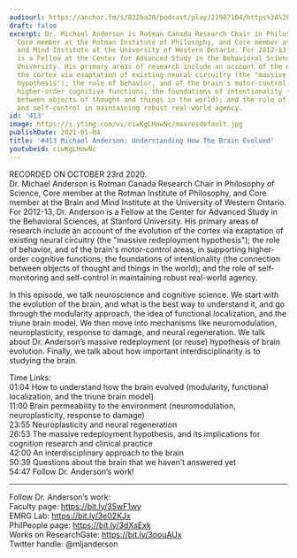 ```yaml
---
audiourl: https://anchor.fm/s/822ba20/podcast/play/21907104/https%3A%2F%2Fd3ctxlq1ktw2nl.cloudfront.net%2Fstaging%2F2020-9-31%2Ff3eaeaa5-610e-36ab-4954-acc84fad45bc.m4a
draft: false
excerpt: Dr. Michael Anderson is Rotman Canada Research Chair in Philosophy of Science,
  Core member at the Rotman Institute of Philosophy, and Core member at the Brain
  and Mind Institute at the University of Western Ontario. For 2012-13, Dr. Anderson
  is a Fellow at the Center for Advanced Study in the Behavioral Sciences, at Stanford
  University. His primary areas of research include an account of the evolution of
  the cortex via exaptation of existing neural circuitry (the "massive redeployment
  hypothesis"); the role of behavior, and of the brain's motor-control areas, in supporting
  higher-order cognitive functions; the foundations of intentionality (the connection
  between objects of thought and things in the world); and the role of self-monitoring
  and self-control in maintaining robust real-world agency.
id: '413'
image: https://i.ytimg.com/vi/ciwKgLHowNc/maxresdefault.jpg
publishDate: 2021-01-04
title: '#413 Michael Anderson: Understanding How The Brain Evolved'
youtubeid: ciwKgLHowNc
---
```

<div class="timelinks">

RECORDED ON OCTOBER 23rd 2020.  
Dr. Michael Anderson is Rotman Canada Research Chair in Philosophy of Science, Core member at the Rotman Institute of Philosophy, and Core member at the Brain and Mind Institute at the University of Western Ontario. For 2012-13, Dr. Anderson is a Fellow at the Center for Advanced Study in the Behavioral Sciences, at Stanford University. His primary areas of research include an account of the evolution of the cortex via exaptation of existing neural circuitry (the "massive redeployment hypothesis"); the role of behavior, and of the brain's motor-control areas, in supporting higher-order cognitive functions; the foundations of intentionality (the connection between objects of thought and things in the world); and the role of self-monitoring and self-control in maintaining robust real-world agency.

In this episode, we talk neuroscience and cognitive science. We start with the evolution of the brain, and what is the best way to understand it, and go through the modularity approach, the idea of functional localization, and the triune brain model. We then move into mechanisms like neuromodulation, neuroplasticity, response to damage, and neural regeneration. We talk about Dr. Anderson’s massive redeployment (or reuse) hypothesis of brain evolution. Finally, we talk about how important interdisciplinarity is to studying the brain.

Time Links:  
<time>01:04</time> How to understand how the brain evolved (modularity, functional localization, and the triune brain model)  
<time>11:00</time> Brain permeability to the environment (neuromodulation, neuroplasticity, response to damage)  
<time>23:55</time> Neuroplasticity and neural regeneration  
<time>26:53</time> The massive redeployment hypothesis, and its implications for cognition research and clinical practice  
<time>42:00</time> An interdisciplinary approach to the brain  
<time>50:39</time> Questions about the brain that we haven’t answered yet  
<time>54:47</time> Follow Dr. Anderson’s work!

---

Follow Dr. Anderson’s work:  
Faculty page: https://bit.ly/35wF1wy  
EMRG Lab: https://bit.ly/3e02KJx  
PhilPeople page: https://bit.ly/3dXsExk  
Works on ResearchGate: https://bit.ly/3oouAUx  
Twitter handle: @mljanderson
</div>


